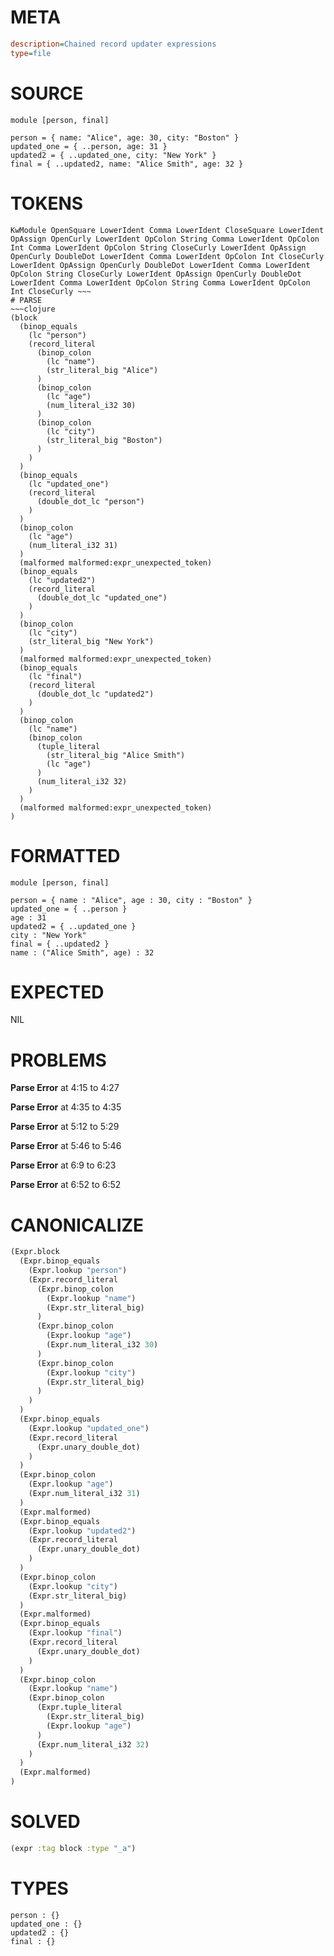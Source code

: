 # META
~~~ini
description=Chained record updater expressions
type=file
~~~
# SOURCE
~~~roc
module [person, final]

person = { name: "Alice", age: 30, city: "Boston" }
updated_one = { ..person, age: 31 }
updated2 = { ..updated_one, city: "New York" }
final = { ..updated2, name: "Alice Smith", age: 32 }
~~~
# TOKENS
~~~text
KwModule OpenSquare LowerIdent Comma LowerIdent CloseSquare LowerIdent OpAssign OpenCurly LowerIdent OpColon String Comma LowerIdent OpColon Int Comma LowerIdent OpColon String CloseCurly LowerIdent OpAssign OpenCurly DoubleDot LowerIdent Comma LowerIdent OpColon Int CloseCurly LowerIdent OpAssign OpenCurly DoubleDot LowerIdent Comma LowerIdent OpColon String CloseCurly LowerIdent OpAssign OpenCurly DoubleDot LowerIdent Comma LowerIdent OpColon String Comma LowerIdent OpColon Int CloseCurly ~~~
# PARSE
~~~clojure
(block
  (binop_equals
    (lc "person")
    (record_literal
      (binop_colon
        (lc "name")
        (str_literal_big "Alice")
      )
      (binop_colon
        (lc "age")
        (num_literal_i32 30)
      )
      (binop_colon
        (lc "city")
        (str_literal_big "Boston")
      )
    )
  )
  (binop_equals
    (lc "updated_one")
    (record_literal
      (double_dot_lc "person")
    )
  )
  (binop_colon
    (lc "age")
    (num_literal_i32 31)
  )
  (malformed malformed:expr_unexpected_token)
  (binop_equals
    (lc "updated2")
    (record_literal
      (double_dot_lc "updated_one")
    )
  )
  (binop_colon
    (lc "city")
    (str_literal_big "New York")
  )
  (malformed malformed:expr_unexpected_token)
  (binop_equals
    (lc "final")
    (record_literal
      (double_dot_lc "updated2")
    )
  )
  (binop_colon
    (lc "name")
    (binop_colon
      (tuple_literal
        (str_literal_big "Alice Smith")
        (lc "age")
      )
      (num_literal_i32 32)
    )
  )
  (malformed malformed:expr_unexpected_token)
)
~~~
# FORMATTED
~~~roc
module [person, final]

person = { name : "Alice", age : 30, city : "Boston" }
updated_one = { ..person }
age : 31
updated2 = { ..updated_one }
city : "New York"
final = { ..updated2 }
name : ("Alice Smith", age) : 32
~~~
# EXPECTED
NIL
# PROBLEMS
**Parse Error**
at 4:15 to 4:27

**Parse Error**
at 4:35 to 4:35

**Parse Error**
at 5:12 to 5:29

**Parse Error**
at 5:46 to 5:46

**Parse Error**
at 6:9 to 6:23

**Parse Error**
at 6:52 to 6:52

# CANONICALIZE
~~~clojure
(Expr.block
  (Expr.binop_equals
    (Expr.lookup "person")
    (Expr.record_literal
      (Expr.binop_colon
        (Expr.lookup "name")
        (Expr.str_literal_big)
      )
      (Expr.binop_colon
        (Expr.lookup "age")
        (Expr.num_literal_i32 30)
      )
      (Expr.binop_colon
        (Expr.lookup "city")
        (Expr.str_literal_big)
      )
    )
  )
  (Expr.binop_equals
    (Expr.lookup "updated_one")
    (Expr.record_literal
      (Expr.unary_double_dot)
    )
  )
  (Expr.binop_colon
    (Expr.lookup "age")
    (Expr.num_literal_i32 31)
  )
  (Expr.malformed)
  (Expr.binop_equals
    (Expr.lookup "updated2")
    (Expr.record_literal
      (Expr.unary_double_dot)
    )
  )
  (Expr.binop_colon
    (Expr.lookup "city")
    (Expr.str_literal_big)
  )
  (Expr.malformed)
  (Expr.binop_equals
    (Expr.lookup "final")
    (Expr.record_literal
      (Expr.unary_double_dot)
    )
  )
  (Expr.binop_colon
    (Expr.lookup "name")
    (Expr.binop_colon
      (Expr.tuple_literal
        (Expr.str_literal_big)
        (Expr.lookup "age")
      )
      (Expr.num_literal_i32 32)
    )
  )
  (Expr.malformed)
)
~~~
# SOLVED
~~~clojure
(expr :tag block :type "_a")
~~~
# TYPES
~~~roc
person : {}
updated_one : {}
updated2 : {}
final : {}
~~~
